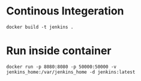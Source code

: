 # Continous Integeration
`docker build -t jenkins .`

# Run inside container

`docker run -p 8080:8080 -p 50000:50000 -v jenkins_home:/var/jenkins_home -d jenkins:latest`
